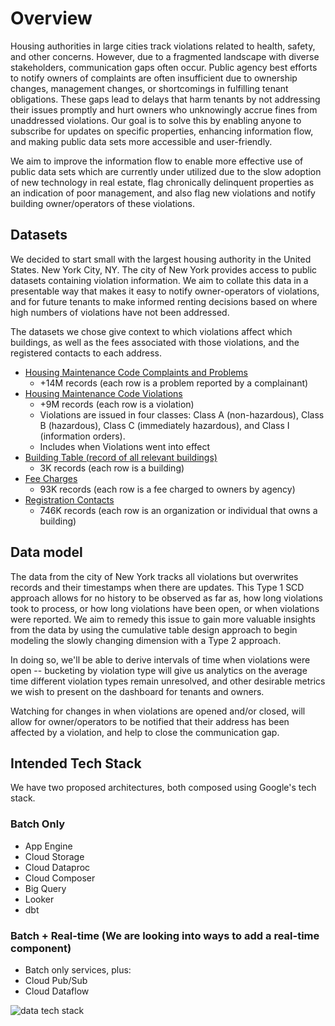 # Overview
Housing authorities in large cities track violations related to health, safety, and other concerns. However, due to a fragmented landscape with diverse stakeholders, communication gaps often occur. Public agency best efforts to notify owners of complaints are often insufficient due to ownership changes, management changes, or shortcomings in fulfilling tenant obligations. These gaps lead to delays that harm tenants by not addressing their issues promptly and hurt owners who unknowingly accrue fines from unaddressed violations. Our goal is to solve this by enabling anyone to subscribe for updates on specific properties, enhancing information flow, and making public data sets more accessible and user-friendly.

We aim to improve the information flow to enable more effective use of public data sets which are currently under utilized due to the slow adoption of new technology in real estate, flag chronically delinquent properties as an indication of poor management, and also flag new violations and notify building owner/operators of these violations.
## Datasets
We decided to start small with the largest housing authority in the United States. New York City, NY.
The city of New York provides access to public datasets containing violation information.
We aim to collate this data in a presentable way that makes it easy to notify owner-operators of violations, and for future tenants to make informed renting decisions based on where high numbers of violations have not been addressed.

The datasets we chose give context to which violations affect which buildings, as well as the fees associated with those violations, and the registered contacts to each address.
- [Housing Maintenance Code Complaints and Problems](https://data.cityofnewyork.us/Housing-Development/Housing-Maintenance-Code-Complaints-and-Problems/ygpa-z7cr/about_data)
  - +14M records (each row is a problem reported by a complainant)
- [Housing Maintenance Code Violations](https://data.cityofnewyork.us/Housing-Development/Housing-Maintenance-Code-Violations/wvxf-dwi5/about_data)
  - +9M records (each row is a violation)
  - Violations are issued in four classes: Class A (non-hazardous), Class B (hazardous), Class C (immediately hazardous), and Class I (information orders).
  - Includes when Violations went into effect
- [Building Table (record of all relevant buildings)](https://data.cityofnewyork.us/Housing-Development/Local-Law-44-Building/hu6m-9cfi/about_data)
  - 3K records (each row is a building)
- [Fee Charges](https://data.cityofnewyork.us/Housing-Development/Fee-Charges/cp6j-7bjj/about_data)
  - 93K records (each row is a fee charged to owners by agency)
- [Registration Contacts](https://data.cityofnewyork.us/Housing-Development/Registration-Contacts/feu5-w2e2/about_data)
  - 746K records (each row is an organization or individual that owns a building)

## Data model
The data from the city of New York tracks all violations but overwrites records and their timestamps when there are updates. This Type 1 SCD approach allows for no history to be observed as far as, how long violations took to process, or how long violations have been open, or when violations were reported. We aim to remedy this issue to gain more valuable insights from the data by using the cumulative table design approach to begin modeling the slowly changing dimension with a Type 2 approach. 

In doing so, we'll be able to derive intervals of time when violations were open -- bucketing by violation type will give us analytics on the average time different violation types remain unresolved, and other desirable metrics we wish to present on the dashboard for tenants and owners. 

Watching for changes in when violations are opened and/or closed, will allow for owner/operators to be notified that their address has been affected by a violation, and help to close the communication gap.

## Intended Tech Stack
We have two proposed architectures, both composed using Google's tech stack.

### Batch Only
  - App Engine
  - Cloud Storage
  - Cloud Dataproc
  - Cloud Composer
  - Big Query
  - Looker
  - dbt
  
### Batch + Real-time (We are looking into ways to add a real-time component)
  - Batch only services, plus:
  - Cloud Pub/Sub
  - Cloud Dataflow

![data tech stack](https://github.com/DataExpert-ZachWilson-V4/capstone-project-realestateviolations/assets/157633808/b35f8205-6655-458e-b54f-86b64376c43d)
